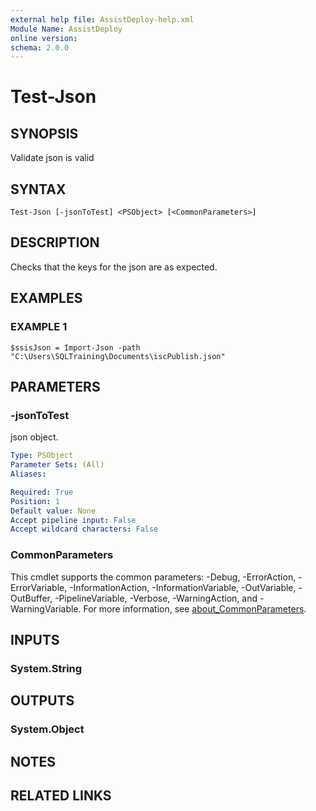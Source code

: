 ```yaml
---
external help file: AssistDeploy-help.xml
Module Name: AssistDeploy
online version:
schema: 2.0.0
---
```


# Test-Json

## SYNOPSIS
Validate json is valid

## SYNTAX

```
Test-Json [-jsonToTest] <PSObject> [<CommonParameters>]
```

## DESCRIPTION
Checks that the keys for the json are as expected.

## EXAMPLES

### EXAMPLE 1
```
$ssisJson = Import-Json -path "C:\Users\SQLTraining\Documents\iscPublish.json"
```

## PARAMETERS

### -jsonToTest
json object.

```yaml
Type: PSObject
Parameter Sets: (All)
Aliases:

Required: True
Position: 1
Default value: None
Accept pipeline input: False
Accept wildcard characters: False
```

### CommonParameters
This cmdlet supports the common parameters: -Debug, -ErrorAction, -ErrorVariable, -InformationAction, -InformationVariable, -OutVariable, -OutBuffer, -PipelineVariable, -Verbose, -WarningAction, and -WarningVariable. For more information, see [about_CommonParameters](http://go.microsoft.com/fwlink/?LinkID=113216).

## INPUTS

### System.String

## OUTPUTS

### System.Object
## NOTES

## RELATED LINKS
